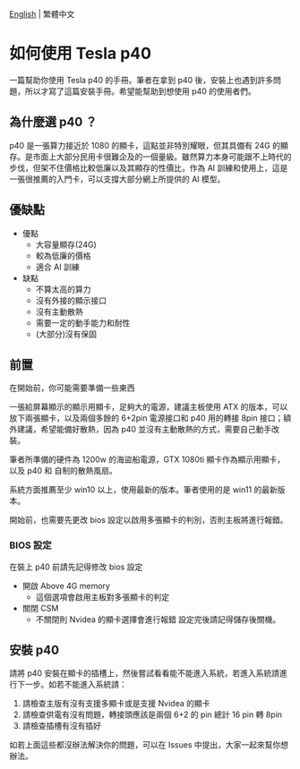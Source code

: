 [English](README.md) | 繁體中文
# 如何使用 Tesla p40
  一篇幫助你使用 Tesla p40 的手冊。筆者在拿到 p40 後，安裝上也遇到許多問題，所以才寫了這篇安裝手冊。希望能幫助到想使用 p40 的使用者們。

## 為什麼選 p40 ？
  p40 是一張算力接近於 1080 的顯卡，這點並非特別耀眼，但其具備有 24G 的顯存。是市面上大部分民用卡很難企及的一個量級。雖然算力本身可能跟不上時代的步伐，但架不住價格比較低廉以及其顯存的性價比，作為 AI 訓練和使用上，這是一張很推薦的入門卡，可以支撐大部分網上所提供的 AI 模型。

## 優缺點
  * 優點
    * 大容量顯存(24G)
    * 較為低廉的價格
    * 適合 AI 訓練
  * 缺點
    * 不算太高的算力
    * 沒有外接的顯示接口
    * 沒有主動散熱
    * 需要一定的動手能力和耐性
    * (大部分)沒有保固

## 前置
  在開始前，你可能需要準備一些東西

  一張給屏幕顯示的顯示用顯卡，足夠大的電源，建議主板使用 ATX 的版本，可以放下兩張顯卡，以及兩個多餘的 6+2pin 電源接口和 p40 用的轉接 8pin 接口；額外建議，希望能備好散熱，因為 p40 並沒有主動散熱的方式，需要自己動手改裝。

  筆者所準備的硬件為 1200w 的海盜船電源，GTX 1080ti 顯卡作為顯示用顯卡，以及 p40 和 自制的散熱風扇。
  
  系統方面推薦至少 win10 以上，使用最新的版本。筆者使用的是 win11 的最新版本。
  
  開始前，也需要先更改 bios 設定以啟用多張顯卡的判別，否則主板將進行報錯。
### BIOS 設定
在裝上 p40 前請先記得修改 bios 設定
  * 開啟 Above 4G memory
    * 這個選項會啟用主板對多張顯卡的判定
  * 關閉 CSM 
    * 不關閉則 Nvidea 的顯卡選擇會進行報錯
  設定完後請記得儲存後關機。
  
 ## 安裝 p40
 請將 p40 安裝在顯卡的插槽上，然後嘗試看看能不能進入系統，若進入系統請進行下一步。如若不能進入系統請：
 1. 請檢查主版有沒有支援多顯卡或是支援 Nvidea 的顯卡
 2. 請檢查供電有沒有問題，轉接頭應該是兩個 6+2 的 pin 總計 16 pin 轉 8pin
 3. 請檢查插槽有沒有插好

如若上面這些都沒辦法解決你的問題，可以在 Issues 中提出，大家一起來幫你想辦法。

## 
